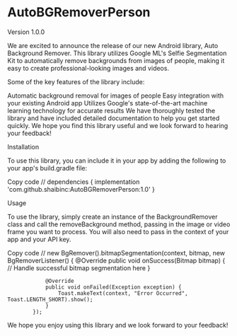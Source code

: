 # AutoBGRemoverPerson

Version 1.0.0

We are excited to announce the release of our new Android library, Auto Background Remover. This library utilizes Google ML's Selfie Segmentation Kit to automatically remove backgrounds from images of people, making it easy to create professional-looking images and videos.

Some of the key features of the library include:

Automatic background removal for images of people
Easy integration with your existing Android app
Utilizes Google's state-of-the-art machine learning technology for accurate results
We have thoroughly tested the library and have included detailed documentation to help you get started quickly. We hope you find this library useful and we look forward to hearing your feedback!


Installation

To use this library, you can include it in your app by adding the following to your app's build.gradle file:

Copy code
//
dependencies {
      implementation 'com.github.shaibinc:AutoBGRemoverPerson:1.0'
}

Usage

To use the library, simply create an instance of the BackgroundRemover class and call the removeBackground method, passing in the image or video frame you want to process. You will also need to pass in the context of your app and your API key.

Copy code
//
new BgRemover().bitmapSegmentation(context,
            bitmap,
            new BgRemoverListener() {
                @Override
                public void onSuccess(Bitmap bitmap) {
                    // Handle successful bitmap segmentation here
                }

                @Override
                public void onFailed(Exception exception) {
                    Toast.makeText(context, "Error Occurred", Toast.LENGTH_SHORT).show();
                }
            });


We hope you enjoy using this library and we look forward to your feedback!
